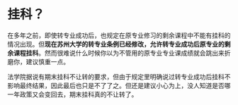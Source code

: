# 挂科？

在多年之前，即使转专业成功后，也规定在原专业修习的剩余课程中不能有挂科的情况出现。但**现在苏州大学的转专业条例已经修改，允许转专业成功后原专业的剩余课程挂科**。然而很难说什么时候你以为不管用的原专业专业课成绩就会跳出来折磨你，建议慎重一点。

法学院据说有期末挂科不让转的要求，但由于规定里明确说过转专业成功后挂科不影响最终结果，因此最后也只是不了了之。但还是建议小心为上，没人知道是否哪一年政策又会变回去，期末挂科真的不让转了。